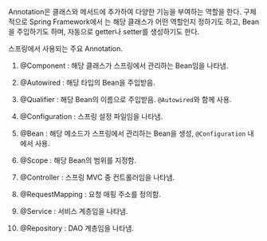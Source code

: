 Annotation은 클래스와 메서드에 추가하여 다양한 기능을 부여하는 역할을 한다.
구체적으로 Spring Framework에서 는 해당 클래스가 어떤 역할인지 정하기도 하고, Bean을 주입하기도 하며, 자동으로 getter나 setter를 생성하기도 한다.


스프링에서 사용되는 주요 Annotation.

1. @Component : 해당 클래스가 스프링에서 관리하는 Bean임을 나타냄.

2. @Autowired : 해당 타입의 Bean을 주입받음.

3. @Qualifier : 해당 Bean의 이름으로 주입받음. `@Autowired`와 함께 사용.

4. @Configuration : 스프링 설정 파일임을 나타냄.

5. @Bean : 해당 메소드가 스프링에서 관리하는 Bean을 생성, `@Configuration` 내에서 사용.

6. @Scope : 해당 Bean의 범위를 지정함.

7. @Controller : 스프링 MVC 중 컨트롤러임을 나타냄.

8. @RequestMapping : 요청 매핑 주소를 정의함.

9. @Service : 서비스 계층임을 나타냄.

10. @Repository : DAO 계층임을 나타냄.
